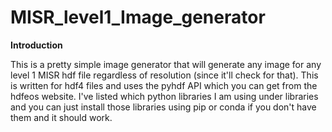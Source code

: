 # MISR_level1_Image_generator

<b>Introduction</b>
<p>
This is a pretty simple image generator that will generate any image for any level 1 MISR hdf file regardless of resolution (since it'll check for that). This is written for hdf4 files and uses the pyhdf API which you can get from the hdfeos website.
I've listed which python libraries I am using under libraries and you can just install those libraries using pip or conda if you don't have them and it should work. 
</p>
